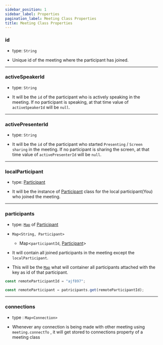 ```yaml
---
sidebar_position: 1
sidebar_label: Properties
pagination_label: Meeting Class Properties
title: Meeting Class Properties
---
```


<div class="sdk-api-ref-only-h4">

### id

- type: `String`

- Unique id of the meeting where the participant has joined.

---

### activeSpeakerId

- type: `String`

- It will be the `id` of the participant who is actively speaking in the meeting. If no participant is speaking, at that time value of `activeSpeakerId` will be `null`.

---

### activePresenterId

- type: `String`

- It will be the `id` of the participant who started `Presenting` / `Screen sharing` in the meeting. If no participant is sharing the screen, at that time value of `activePresenterId` will be `null`.

---

### localParticipant

- type: [Participant](./)

- It will be the instance of [Participant](./) class for the local participant(You) who joined the meeting.

---

### participants

- type: [`Map`](https://developer.mozilla.org/en-US/docs/Web/JavaScript/Reference/Global_Objects/Map) of [Participant](./)

- `Map<String, Participant>`

  - Map<`participantId`, [Participant](./)>

- It will contain all joined participants in the meeting except the `localParticipant`.

- This will be the [`Map`](https://developer.mozilla.org/en-US/docs/Web/JavaScript/Reference/Global_Objects/Map) what will container all participants attached with the key as id of that participant.

```javascript
const remoteParticipantId = "ajf897";

const remoteParticipant = patricipants.get(remoteParticipantId);
```

---

### connections

- type : `Map<Connection>`

- Whenever any connection is being made with other meeting using `meeting.connectTo` , it will get stored to connections property of a meeting class

</div>
